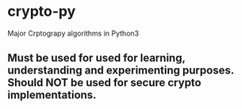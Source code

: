 # crypto-py
Major Crptograpy algorithms in Python3

## Must be used for used for learning, understanding and experimenting purposes. Should NOT be used for secure crypto implementations.


